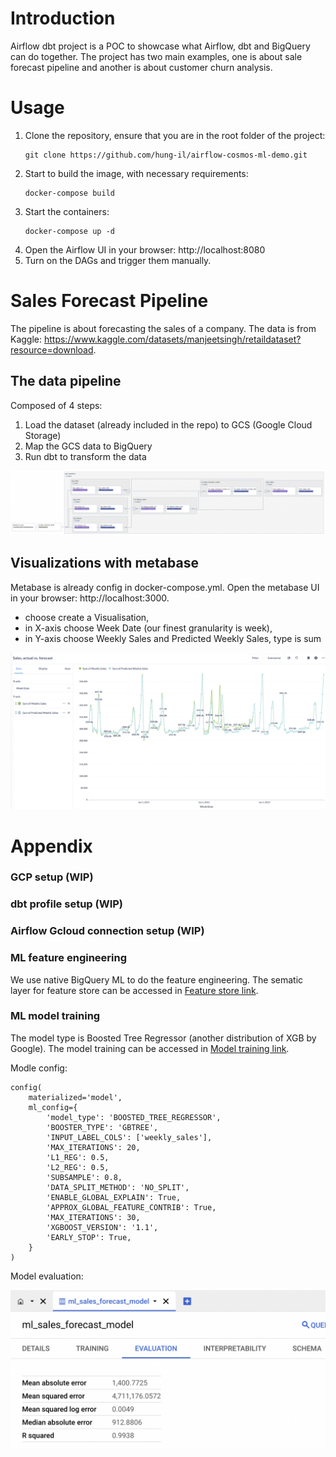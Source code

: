 # Introduction

Airflow dbt project is a POC to showcase what Airflow, dbt and BigQuery can do together. The project has two main examples, one is about sale forecast pipeline and another is about customer churn analysis.


# Usage
1. Clone the repository, ensure that you are in the root folder of the project:
    ```
    git clone https://github.com/hung-il/airflow-cosmos-ml-demo.git
2. Start to build the image, with necessary requirements:
    ```
    docker-compose build
    ```
3. Start the containers:
    ```
    docker-compose up -d
    ```
4. Open the Airflow UI in your browser: http://localhost:8080
5. Turn on the DAGs and trigger them manually.


# Sales Forecast Pipeline
The pipeline is about forecasting the sales of a company. The data is from Kaggle: https://www.kaggle.com/datasets/manjeetsingh/retaildataset?resource=download.


## The data pipeline
Composed of 4 steps:
1. Load the dataset (already included in the repo) to GCS (Google Cloud Storage)
2. Map the GCS data to BigQuery
3. Run dbt to transform the data

![airflow_sales_forecast_pipeline](screenshots/airflow_sales_forecast_pipeline.png)

## Visualizations with metabase
Metabase is already config in docker-compose.yml. Open the metabase UI in your browser: http://localhost:3000.
* choose create a Visualisation,
* in X-axis choose Week Date (our finest granularity is week),
* in Y-axis choose Weekly Sales and Predicted Weekly Sales, type is sum

![metabase visualisation showcase](screenshots/airflow_forecast_visualisation.png)

# Appendix
### GCP setup (WIP)
### dbt profile setup (WIP)
### Airflow Gcloud connection setup (WIP)
### ML feature engineering
We use native BigQuery ML to do the feature engineering. The sematic layer for feature store can be accessed in [Feature store link](/include/dbt/models/sales_forecast/int/int_feature_store.sql).
### ML model training
The model type is Boosted Tree Regressor (another distribution of XGB by Google). The model training can be accessed in [Model training link](/include/dbt/models/sales_forecast/ml/ml_sales_forecast_model.sql).

Modle config:
```
config(
    materialized='model',
    ml_config={
        'model_type': 'BOOSTED_TREE_REGRESSOR',
        'BOOSTER_TYPE': 'GBTREE',
        'INPUT_LABEL_COLS': ['weekly_sales'],
        'MAX_ITERATIONS': 20,
        'L1_REG': 0.5,
        'L2_REG': 0.5,
        'SUBSAMPLE': 0.8,
        'DATA_SPLIT_METHOD': 'NO_SPLIT',
        'ENABLE_GLOBAL_EXPLAIN': True,
        'APPROX_GLOBAL_FEATURE_CONTRIB': True,
        'MAX_ITERATIONS': 30,
        'XGBOOST_VERSION': '1.1',
        'EARLY_STOP': True,
    }
)
```
Model evaluation:

![ML model evaluation](screenshots/bqml_model_evaluation.png)
